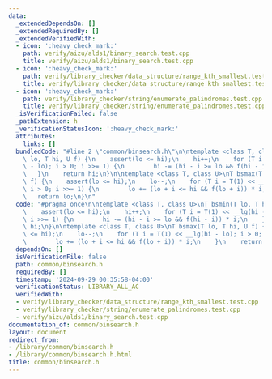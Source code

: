 ```yaml
---
data:
  _extendedDependsOn: []
  _extendedRequiredBy: []
  _extendedVerifiedWith:
  - icon: ':heavy_check_mark:'
    path: verify/aizu/alds1/binary_search.test.cpp
    title: verify/aizu/alds1/binary_search.test.cpp
  - icon: ':heavy_check_mark:'
    path: verify/library_checker/data_structure/range_kth_smallest.test.cpp
    title: verify/library_checker/data_structure/range_kth_smallest.test.cpp
  - icon: ':heavy_check_mark:'
    path: verify/library_checker/string/enumerate_palindromes.test.cpp
    title: verify/library_checker/string/enumerate_palindromes.test.cpp
  _isVerificationFailed: false
  _pathExtension: h
  _verificationStatusIcon: ':heavy_check_mark:'
  attributes:
    links: []
  bundledCode: "#line 2 \"common/binsearch.h\"\n\ntemplate <class T, class U>\nT bsmin(T\
    \ lo, T hi, U f) {\n    assert(lo <= hi);\n    hi++;\n    for (T i = T(1) << __lg(hi\
    \ - lo); i > 0; i >>= 1) {\n        hi -= (hi - i >= lo && f(hi - i)) * i;\n \
    \   }\n    return hi;\n}\n\ntemplate <class T, class U>\nT bsmax(T lo, T hi, U\
    \ f) {\n    assert(lo <= hi);\n    lo--;\n    for (T i = T(1) << __lg(hi - lo);\
    \ i > 0; i >>= 1) {\n        lo += (lo + i <= hi && f(lo + i)) * i;\n    }\n \
    \   return lo;\n}\n"
  code: "#pragma once\n\ntemplate <class T, class U>\nT bsmin(T lo, T hi, U f) {\n\
    \    assert(lo <= hi);\n    hi++;\n    for (T i = T(1) << __lg(hi - lo); i > 0;\
    \ i >>= 1) {\n        hi -= (hi - i >= lo && f(hi - i)) * i;\n    }\n    return\
    \ hi;\n}\n\ntemplate <class T, class U>\nT bsmax(T lo, T hi, U f) {\n    assert(lo\
    \ <= hi);\n    lo--;\n    for (T i = T(1) << __lg(hi - lo); i > 0; i >>= 1) {\n\
    \        lo += (lo + i <= hi && f(lo + i)) * i;\n    }\n    return lo;\n}"
  dependsOn: []
  isVerificationFile: false
  path: common/binsearch.h
  requiredBy: []
  timestamp: '2024-09-29 00:35:58-04:00'
  verificationStatus: LIBRARY_ALL_AC
  verifiedWith:
  - verify/library_checker/data_structure/range_kth_smallest.test.cpp
  - verify/library_checker/string/enumerate_palindromes.test.cpp
  - verify/aizu/alds1/binary_search.test.cpp
documentation_of: common/binsearch.h
layout: document
redirect_from:
- /library/common/binsearch.h
- /library/common/binsearch.h.html
title: common/binsearch.h
---
```


